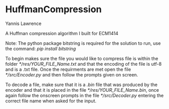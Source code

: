 # HuffmanCompression

Yannis Lawrence

A Huffman compression algorithm I built for ECM1414

Note: The python package bitstring is required for the solution to run, use the command: _pip install bitstring_ 

To begin makes sure the file you would like to compress file is within the folder _*/res/YOUR_FILE_Name.txt_ and that the encoding of the file is utf-8 and is a .txt file. Once the requirments are met open the file _*/src/Encoder.py_ and then follow the prompts given on screen.

To decode a file, make sure that it is a _.bin_ file that was produced by the encoder and that it is placed in the file _*/res/YOUR_FILE_Name.bin_, once again follow the onscreen prompts in the file _*/src/Decoder.py_ entering the correct file name when asked for the input.
